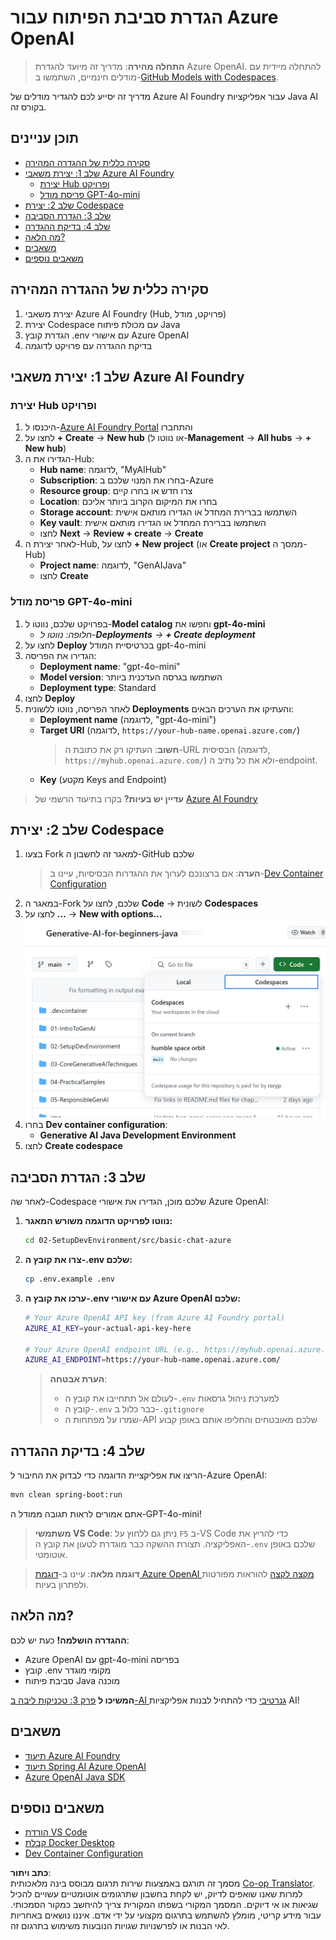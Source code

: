 <!--
CO_OP_TRANSLATOR_METADATA:
{
  "original_hash": "e00bbea0f95c611aa3bec676d23e8b43",
  "translation_date": "2025-07-21T19:36:12+00:00",
  "source_file": "02-SetupDevEnvironment/getting-started-azure-openai.md",
  "language_code": "he"
}
-->
# הגדרת סביבת הפיתוח עבור Azure OpenAI

> **התחלה מהירה**: מדריך זה מיועד להגדרת Azure OpenAI. להתחלה מיידית עם מודלים חינמיים, השתמשו ב-[GitHub Models with Codespaces](./README.md#quick-start-cloud).

מדריך זה יסייע לכם להגדיר מודלים של Azure AI Foundry עבור אפליקציות Java AI בקורס זה.

## תוכן עניינים

- [סקירה כללית של ההגדרה המהירה](../../../02-SetupDevEnvironment)
- [שלב 1: יצירת משאבי Azure AI Foundry](../../../02-SetupDevEnvironment)
  - [יצירת Hub ופרויקט](../../../02-SetupDevEnvironment)
  - [פריסת מודל GPT-4o-mini](../../../02-SetupDevEnvironment)
- [שלב 2: יצירת Codespace](../../../02-SetupDevEnvironment)
- [שלב 3: הגדרת הסביבה](../../../02-SetupDevEnvironment)
- [שלב 4: בדיקת ההגדרה](../../../02-SetupDevEnvironment)
- [מה הלאה?](../../../02-SetupDevEnvironment)
- [משאבים](../../../02-SetupDevEnvironment)
- [משאבים נוספים](../../../02-SetupDevEnvironment)

## סקירה כללית של ההגדרה המהירה

1. יצירת משאבי Azure AI Foundry (Hub, פרויקט, מודל)
2. יצירת Codespace עם מכולת פיתוח Java
3. הגדרת קובץ .env עם אישורי Azure OpenAI
4. בדיקת ההגדרה עם פרויקט לדוגמה

## שלב 1: יצירת משאבי Azure AI Foundry

### יצירת Hub ופרויקט

1. היכנסו ל-[Azure AI Foundry Portal](https://ai.azure.com/) והתחברו
2. לחצו על **+ Create** → **New hub** (או נווטו ל-**Management** → **All hubs** → **+ New hub**)
3. הגדירו את ה-Hub:
   - **Hub name**: לדוגמה, "MyAIHub"
   - **Subscription**: בחרו את המנוי שלכם ב-Azure
   - **Resource group**: צרו חדש או בחרו קיים
   - **Location**: בחרו את המיקום הקרוב ביותר אליכם
   - **Storage account**: השתמשו בברירת המחדל או הגדירו מותאם אישית
   - **Key vault**: השתמשו בברירת המחדל או הגדירו מותאם אישית
   - לחצו **Next** → **Review + create** → **Create**
4. לאחר יצירת ה-Hub, לחצו על **+ New project** (או **Create project** ממסך ה-Hub)
   - **Project name**: לדוגמה, "GenAIJava"
   - לחצו **Create**

### פריסת מודל GPT-4o-mini

1. בפרויקט שלכם, נווטו ל-**Model catalog** וחפשו את **gpt-4o-mini**
   - *חלופה: נווטו ל-**Deployments** → **+ Create deployment***
2. לחצו על **Deploy** בכרטיסיית המודל gpt-4o-mini
3. הגדירו את הפריסה:
   - **Deployment name**: "gpt-4o-mini"
   - **Model version**: השתמשו בגרסה העדכנית ביותר
   - **Deployment type**: Standard
4. לחצו **Deploy**
5. לאחר הפריסה, נווטו ללשונית **Deployments** והעתיקו את הערכים הבאים:
   - **Deployment name** (לדוגמה, "gpt-4o-mini")
   - **Target URI** (לדוגמה, `https://your-hub-name.openai.azure.com/`)  
      > **חשוב**: העתיקו רק את כתובת ה-URL הבסיסית (לדוגמה, `https://myhub.openai.azure.com/`) ולא את כל נתיב ה-endpoint.
   - **Key** (מקטע Keys and Endpoint)

> **עדיין יש בעיות?** בקרו בתיעוד הרשמי של [Azure AI Foundry](https://learn.microsoft.com/azure/ai-foundry/how-to/create-projects?tabs=ai-foundry&pivots=hub-project)

## שלב 2: יצירת Codespace

1. בצעו Fork למאגר זה לחשבון ה-GitHub שלכם  
   > **הערה**: אם ברצונכם לערוך את ההגדרות הבסיסיות, עיינו ב-[Dev Container Configuration](../../../.devcontainer/devcontainer.json)
2. במאגר ה-Fork שלכם, לחצו על **Code** → לשונית **Codespaces**
3. לחצו על **...** → **New with options...**  
![יצירת Codespace עם אפשרויות](../../../translated_images/codespaces.9945ded8ceb431a58e8bee7f212e8c62b55733b7e302fd58194fadc95472fa3c.he.png)
4. בחרו **Dev container configuration**: 
   - **Generative AI Java Development Environment**
5. לחצו **Create codespace**

## שלב 3: הגדרת הסביבה

לאחר שה-Codespace שלכם מוכן, הגדירו את אישורי Azure OpenAI:

1. **נווטו לפרויקט הדוגמה משורש המאגר:**
   ```bash
   cd 02-SetupDevEnvironment/src/basic-chat-azure
   ```

2. **צרו את קובץ ה-.env שלכם:**
   ```bash
   cp .env.example .env
   ```

3. **ערכו את קובץ ה-.env עם אישורי Azure OpenAI שלכם:**
   ```bash
   # Your Azure OpenAI API key (from Azure AI Foundry portal)
   AZURE_AI_KEY=your-actual-api-key-here
   
   # Your Azure OpenAI endpoint URL (e.g., https://myhub.openai.azure.com/)
   AZURE_AI_ENDPOINT=https://your-hub-name.openai.azure.com/
   ```

   > **הערת אבטחה**: 
   > - לעולם אל תתחייבו את קובץ ה-`.env` למערכת ניהול גרסאות
   > - קובץ ה-`.env` כבר כלול ב-`.gitignore`
   > - שמרו על מפתחות ה-API שלכם מאובטחים והחליפו אותם באופן קבוע

## שלב 4: בדיקת ההגדרה

הריצו את אפליקציית הדוגמה כדי לבדוק את החיבור ל-Azure OpenAI:

```bash
mvn clean spring-boot:run
```

אתם אמורים לראות תגובה ממודל ה-GPT-4o-mini!

> **משתמשי VS Code**: ניתן גם ללחוץ על `F5` ב-VS Code כדי להריץ את האפליקציה. תצורת ההשקה כבר מוגדרת לטעון את קובץ ה-`.env` שלכם באופן אוטומטי.

> **דוגמה מלאה**: עיינו ב-[דוגמת Azure OpenAI מקצה לקצה](./src/basic-chat-azure/README.md) להוראות מפורטות ולפתרון בעיות.

## מה הלאה?

**ההגדרה הושלמה!** כעת יש לכם:
- Azure OpenAI עם gpt-4o-mini בפריסה
- קובץ .env מקומי מוגדר
- סביבת פיתוח Java מוכנה

**המשיכו ל** [פרק 3: טכניקות ליבה ב-AI גנרטיבי](../03-CoreGenerativeAITechniques/README.md) כדי להתחיל לבנות אפליקציות AI!

## משאבים

- [תיעוד Azure AI Foundry](https://learn.microsoft.com/azure/ai-services/)
- [תיעוד Spring AI Azure OpenAI](https://docs.spring.io/spring-ai/reference/api/clients/azure-openai-chat.html)
- [Azure OpenAI Java SDK](https://learn.microsoft.com/java/api/overview/azure/ai-openai-readme)

## משאבים נוספים

- [הורדת VS Code](https://code.visualstudio.com/Download)
- [קבלת Docker Desktop](https://www.docker.com/products/docker-desktop)
- [Dev Container Configuration](../../../.devcontainer/devcontainer.json)

**כתב ויתור**:  
מסמך זה תורגם באמצעות שירות תרגום מבוסס בינה מלאכותית [Co-op Translator](https://github.com/Azure/co-op-translator). למרות שאנו שואפים לדיוק, יש לקחת בחשבון שתרגומים אוטומטיים עשויים להכיל שגיאות או אי דיוקים. המסמך המקורי בשפתו המקורית צריך להיחשב כמקור הסמכותי. עבור מידע קריטי, מומלץ להשתמש בתרגום מקצועי על ידי אדם. איננו נושאים באחריות לאי הבנות או לפרשנויות שגויות הנובעות משימוש בתרגום זה.